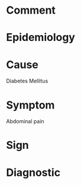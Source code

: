 # Comment

# Epidemiology

# Cause

Diabetes Mellitus

# Symptom

Abdominal pain

# Sign

# Diagnostic
